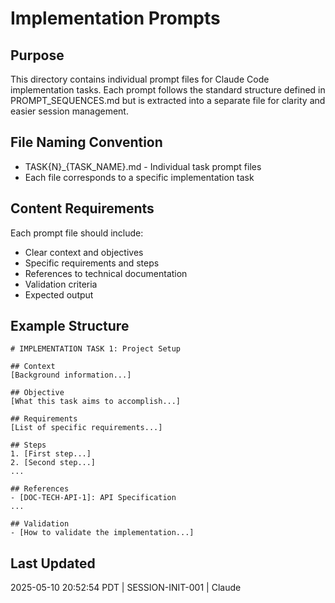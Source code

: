 # Implementation Prompts

## Purpose
This directory contains individual prompt files for Claude Code implementation tasks. Each prompt follows the standard structure defined in PROMPT_SEQUENCES.md but is extracted into a separate file for clarity and easier session management.

## File Naming Convention
- TASK{N}_{TASK_NAME}.md - Individual task prompt files
- Each file corresponds to a specific implementation task

## Content Requirements
Each prompt file should include:
- Clear context and objectives
- Specific requirements and steps
- References to technical documentation
- Validation criteria
- Expected output

## Example Structure
```
# IMPLEMENTATION TASK 1: Project Setup

## Context
[Background information...]

## Objective
[What this task aims to accomplish...]

## Requirements
[List of specific requirements...]

## Steps
1. [First step...]
2. [Second step...]
...

## References
- [DOC-TECH-API-1]: API Specification
...

## Validation
- [How to validate the implementation...]
```

## Last Updated
2025-05-10 20:52:54 PDT | SESSION-INIT-001 | Claude
